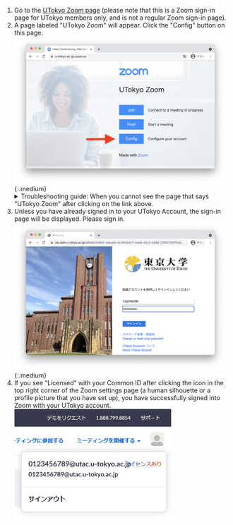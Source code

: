1. Go to the [UTokyo Zoom page](https://u-tokyo-ac-jp.zoom.us/) (please note that this is a Zoom sign-in page for UTokyo members only, and is not a regular Zoom sign-in page).
1. A page labeled "UTokyo Zoom" will appear. Click the "Config" button on this page.
    ![](/zoom/img/zoom_signin_1.png){:.medium}
    <details>
        <summary>Troubleshooting guide: When you cannot see the page that says "UTokyo Zoom" after clicking on the link above.</summary>
        This happens when you are already signed in to Zoom with your existing account. Click the icon in the top right corner of the <a href="https://zoom.us/profile">Zoom settings page</a> and click “SIGN OUT." Then, return to the first step and access the UTokyo Zoom page again. <img src="/zoom/img/zoom_signin_3.png" alt="" class="medium">
        If the issue is still not resolved, please consult the <a href="/en/support/">Technical Support Desk</a>.
    </details>
1. Unless you have already signed in to your UTokyo Account, the sign-in page will be displayed. Please sign in.
![](/zoom/img/zoom_signin_2.png){:.medium}
1. If you see “Licensed” with your Common ID after clicking the icon in the top right corner of the Zoom settings page (a human silhouette or a profile picture that you have set up), you have successfully signed into Zoom with your UTokyo account.
![](/zoom/img/zoom_signin_license.png)
